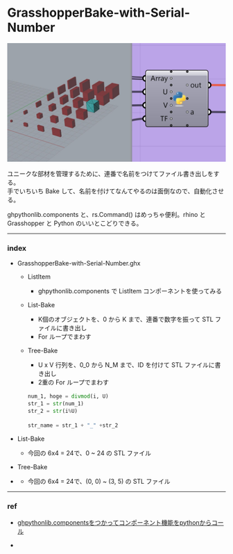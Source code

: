 # GrasshopperBake-with-Serial-Number  

![photo](GrasshopperBake-with-Serial-Number.jpg)

ユニークな部材を管理するために、連番で名前をつけてファイル書き出しをする。  
手でいちいち Bake して、名前を付けてなんてやるのは面倒なので、自動化させる。  

ghpythonlib.components と、rs.Command() はめっちゃ便利。rhino と Grasshopper と Python のいいとこどりできる。  

---  

### index

- GrasshopperBake-with-Serial-Number.ghx  

  - ListItem  
    - ghpythonlib.components で ListItem コンポーネントを使ってみる  

  - List-Bake   
    - K個のオブジェクトを、0 から K まで、連番で数字を振って STL ファイルに書き出し  
    - For ループでまわす

  - Tree-Bake  
    - U x V 行列を、0_0 から N_M まで、ID を付けて STL ファイルに書き出し  
    - 2重の For ループでまわす  

    ```Python
    num_1, hoge = divmod(i, U)
    str_1 = str(num_1)
    str_2 = str(i%U)

    str_name = str_1 + "_" +str_2
    ```

- List-Bake   
  - 今回の 6x4 = 24で、0 ~ 24 の STL ファイル   

- Tree-Bake  
-   - 今回の 6x4 = 24で、(0, 0) ~ (3, 5) の STL ファイル   

---

### ref  

- [ghpythonlib.componentsをつかってコンポーネント機能をpythonからコール](http://am.d-xx.com/2015/06/04/ghpythonlib-components%E3%82%92%E3%81%A4%E3%81%8B%E3%81%A3%E3%81%A6%E3%82%B3%E3%83%B3%E3%83%9D%E3%83%BC%E3%83%8D%E3%83%B3%E3%83%88%E6%A9%9F%E8%83%BD%E3%82%92python%E3%81%8B%E3%82%89%E3%82%B3%E3%83%BC/)  

-
